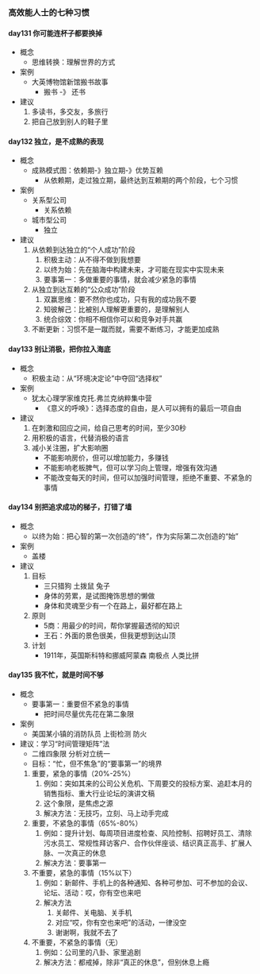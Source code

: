 ### 高效能人士的七种习惯 ###
#### day131 你可能连杯子都要换掉 ####
- 概念
	- 思维转换：理解世界的方式
- 案例
	- 大英博物馆新馆搬书故事
		- 搬书 -》 还书
- 建议
	1. 多读书，多交友，多旅行
	2. 把自己放到别人的鞋子里

#### day132 独立，是不成熟的表现 ####
- 概念
	- 成熟模式图：依赖期-》独立期-》优势互赖
		- 从依赖期，走过独立期，最终达到互赖期的两个阶段，七个习惯
- 案例
	- 关系型公司
		- 关系依赖
	- 城市型公司
		- 独立
- 建议
	1. 从依赖到达独立的“个人成功”阶段
		1. 积极主动：从不得不做到我想要
		2. 以终为始：先在脑海中构建未来，才可能在现实中实现未来
		3. 要事第一：多做重要的事情，就会减少紧急的事情
	2. 从独立到达互赖的“公众成功”阶段
		1. 双赢思维：要不然你也成功，只有我的成功我不要
		2. 知彼解己：比被别人理解更重要的，是理解别人
		3. 统合综效：你相不相信你可以和竞争对手共赢
	3. 不断更新：习惯不是一蹴而就，需要不断练习，才能更加成熟

#### day133 别让消极，把你拉入海底 ####	
- 概念
	- 积极主动：从“环境决定论”中夺回“选择权”
- 案例
	- 犹太心理学家维克托.弗兰克纳粹集中营
		- 《意义的呼唤》：选择态度的自由，是人可以拥有的最后一项自由
- 建议
	1. 在刺激和回应之间，给自己思考的时间，至少30秒
	2. 用积极的语言，代替消极的语言
	3. 减小关注圈，扩大影响圈
		- 不能影响房价，但可以增加能力，多赚钱
		- 不能影响老板脾气，但可以学习向上管理，增强有效沟通
		- 不能改变每天的时间，但可以加强时间管理，拒绝不重要、不紧急的事情

#### day134 别把追求成功的梯子，打错了墙 ####
- 概念
	- 以终为始：把心智的第一次创造的“终”，作为实际第二次创造的“始”
- 案例
	- 盖楼
- 建议
	1. 目标
		- 三只猎狗 土拨鼠 兔子
		- 身体的劳累，是试图掩饰思想的懒做
		- 身体和灵魂至少有一个在路上，最好都在路上
	2. 原则
		- 5商：用最少的时间，帮你掌握最透彻的知识
		- 王石：外面的景色很美，但我更想到达山顶
	3. 计划
		- 1911年，英国斯科特和挪威阿蒙森 南极点 人类比拼

#### day135 我不忙，就是时间不够  ####
- 概念
	- 要事第一：重要但不紧急的事情
		- 把时间尽量优先花在第二象限
- 案例
	- 美国某小镇的消防队员 上街检测 防火
- 建议：学习“时间管理矩阵”法
	- 二维四象限 分析对立统一
	- 目标：“忙，但不焦急”的“要事第一”的境界
	1. 重要，紧急的事情（20%-25%）
		1. 例如：突如其来的公司公关危机、下周要交的投标方案、追赶本月的销售指标、重大行业论坛的演讲文稿
		2. 这个象限，是焦虑之源
		3. 解决方法：无技巧，立刻、马上动手完成
	2. 重要，不紧急的事情（65%-80%）
		1. 例如：提升计划、每周项目进度检查、风险控制、招聘好员工、清除污水员工、常规性拜访客户、合作伙伴座谈、结识真正高手、扩展人脉、一次真正的休息
		2. 解决方法：要事第一
	3. 不重要，紧急的事情（15%以下）
		1. 例如：新邮件、手机上的各种通知、各种可参加、可不参加的会议、论坛、活动：哎，你有空也来吧
		2. 解决方法
			1. 关邮件、关电脑、关手机
			2. 对应“哎，你有空也来吧”的活动，一律没空
			3. 谢谢啊，我就不去了
	4. 不重要，不紧急的事情（无）
		1. 例如：公司里的八卦、家里追剧
		2. 解决方法：都戒掉，除非“真正的休息”，但别休息上瘾